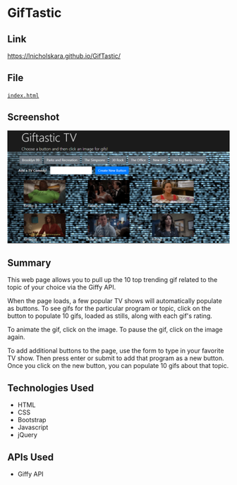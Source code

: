 # GifTastic

## Link

https://lnicholskara.github.io/GifTastic/

## File

[`index.html`](index.html)

## Screenshot

![Image of homescreen](assets/images/TVGifsWebApp.png)

## Summary

This web page allows you to pull up the 10 top trending gif related to the topic of your choice via the Giffy API.

When the page loads, a few popular TV shows will automatically populate as buttons. To see gifs for the particular program or topic, click on the button to populate 10 gifs, loaded as stills, along with each gif's rating.

To animate the gif, click on the image. To pause the gif, click on the image again.

To add additional buttons to the page, use the form to type in your favorite TV show. Then press enter or submit to add that program as a new button. Once you click on the new button, you can populate 10 gifs about that topic.

## Technologies Used

* HTML
* CSS
* Bootstrap
* Javascript
* jQuery

## APIs Used

* Giffy API
